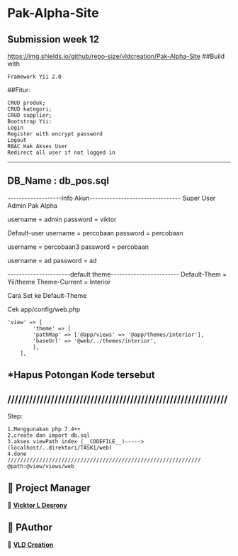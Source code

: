 # Pak-Alpha-Site
Submission week 12
------------------------------------------------------------
https://img.shields.io/github/repo-size/vldcreation/Pak-Alpha-Site
##Build with 
```
Framework Yii 2.0
```
##Fitur:
```
CRUD produk;
CRUD kategori;
CRUD supplier;
Bootstrap Yii:
Login
Register with encrypt password
Logout
RBAC Hak Akses User
Redirect all user if not logged in
```
------------------------------------------------------------
DB_Name		: db_pos.sql
------------------------------------------------------------
-------------------Info Akun--------------------------------
Super User Admin Pak Alpha

username = admin
password = viktor

Default-user
username = percobaan
password = percobaan

username = percobaan3
password = percobaan

username = ad
password = ad


----------------------default theme------------------------
Default-Them = Yii/theme
Theme-Current = Interior

Cara Set ke Default-Theme

Cek app/config/web.php
```
'view' => [
        'theme' => [
        'pathMap' => ['@app/views' => '@app/themes/interior'],
        'baseUrl' => '@web/../themes/interior',
        ],
    ],
```
*Hapus Potongan Kode tersebut
-------------------------------------------------------------
/////////////////////////////////////////////////////////////
-------------------------------------------------------------
Step:
```
1.Menggunakan php 7.4++
2.create dan import db.sql
3.akses viewPath index (__CODEFILE__)----->(localhost/..direktori/TASK1/web)
4.done
/////////////////////////////////////////////////////////////
@path:@view/views/web
```
## 🧑 Project Manager
👤 <a href="https://www.instagram.com/vicktor_desrony"> **Vicktor L Desrony**</a>

## 🧑 PAuthor
👤 <a href="https://github.com/vldcreation"> **VLD Creation**</a>
